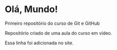 # Olá, Mundo!
 Primeiro repositório do curso de Git e GitHub

Repositório criado de uma aula do curso em vídeo.

Essa linha foi adicionada no site.
